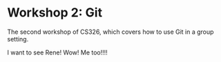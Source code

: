 # Workshop 2: Git

The second workshop of CS326, which covers how to use Git in a group setting.

I want to see Rene!
Wow! Me too!!!!
